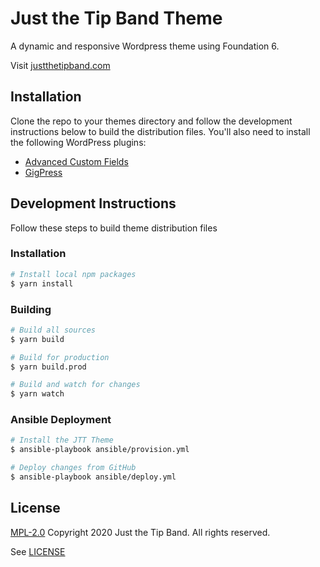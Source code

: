 # Just the Tip Band Theme

A dynamic and responsive Wordpress theme using Foundation 6.

Visit [justthetipband.com](https://www.justthetipband.com)

## Installation

Clone the repo to your themes directory and follow the development instructions below to build the distribution files. You'll also need to install the following WordPress plugins:

+ [Advanced Custom Fields](https://www.advancedcustomfields.com/)
+ [GigPress](http://gigpress.com/)

## Development Instructions

Follow these steps to build theme distribution files

### Installation
```sh
# Install local npm packages
$ yarn install
```

### Building
```sh
# Build all sources
$ yarn build
```

```sh
# Build for production
$ yarn build.prod
```

```sh
# Build and watch for changes
$ yarn watch
```

### Ansible Deployment
```sh
# Install the JTT Theme
$ ansible-playbook ansible/provision.yml
```

```sh
# Deploy changes from GitHub
$ ansible-playbook ansible/deploy.yml
```

## License
[MPL-2.0](https://www.mozilla.org/en-US/MPL/2.0/) Copyright 2020 Just the Tip Band. All rights reserved.

See [LICENSE](LICENSE)

